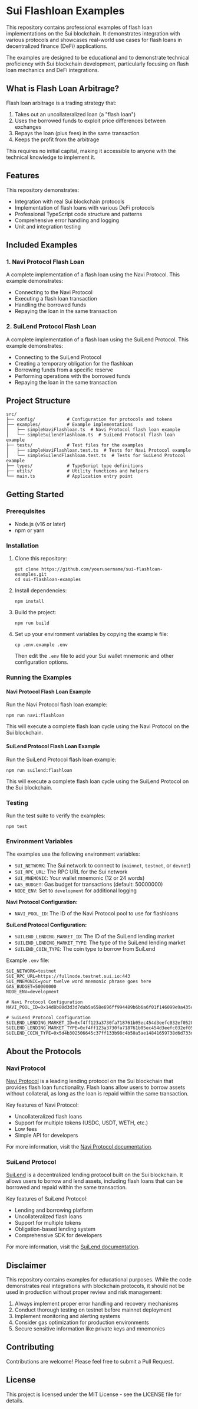 # Sui Flashloan Examples

This repository contains professional examples of flash loan implementations on the Sui blockchain. It demonstrates integration with various protocols and showcases real-world use cases for flash loans in decentralized finance (DeFi) applications.

The examples are designed to be educational and to demonstrate technical proficiency with Sui blockchain development, particularly focusing on flash loan mechanics and DeFi integrations.

## What is Flash Loan Arbitrage?

Flash loan arbitrage is a trading strategy that:

1. Takes out an uncollateralized loan (a "flash loan")
2. Uses the borrowed funds to exploit price differences between exchanges
3. Repays the loan (plus fees) in the same transaction
4. Keeps the profit from the arbitrage

This requires no initial capital, making it accessible to anyone with the technical knowledge to implement it.

## Features

This repository demonstrates:

- Integration with real Sui blockchain protocols
- Implementation of flash loans with various DeFi protocols
- Professional TypeScript code structure and patterns
- Comprehensive error handling and logging
- Unit and integration testing

## Included Examples

### 1. Navi Protocol Flash Loan

A complete implementation of a flash loan using the Navi Protocol. This example demonstrates:

- Connecting to the Navi Protocol
- Executing a flash loan transaction
- Handling the borrowed funds
- Repaying the loan in the same transaction

### 2. SuiLend Protocol Flash Loan

A complete implementation of a flash loan using the SuiLend Protocol. This example demonstrates:

- Connecting to the SuiLend Protocol
- Creating a temporary obligation for the flashloan
- Borrowing funds from a specific reserve
- Performing operations with the borrowed funds
- Repaying the loan in the same transaction

## Project Structure

```
src/
├── config/            # Configuration for protocols and tokens
├── examples/          # Example implementations
│   ├── simpleNaviFlashloan.ts  # Navi Protocol flash loan example
│   └── simpleSuilendFlashloan.ts  # SuiLend Protocol flash loan example
├── tests/             # Test files for the examples
│   ├── simpleNaviFlashloan.test.ts  # Tests for Navi Protocol example
│   └── simpleSuilendFlashloan.test.ts  # Tests for SuiLend Protocol example
├── types/             # TypeScript type definitions
├── utils/             # Utility functions and helpers
└── main.ts            # Application entry point
```

## Getting Started

### Prerequisites

- Node.js (v16 or later)
- npm or yarn

### Installation

1. Clone this repository:
   ```
   git clone https://github.com/yourusername/sui-flashloan-examples.git
   cd sui-flashloan-examples
   ```

2. Install dependencies:
   ```
   npm install
   ```

3. Build the project:
   ```
   npm run build
   ```

4. Set up your environment variables by copying the example file:
   ```
   cp .env.example .env
   ```
   Then edit the `.env` file to add your Sui wallet mnemonic and other configuration options.

### Running the Examples

#### Navi Protocol Flash Loan Example

Run the Navi Protocol flash loan example:

```
npm run navi:flashloan
```

This will execute a complete flash loan cycle using the Navi Protocol on the Sui blockchain.

#### SuiLend Protocol Flash Loan Example

Run the SuiLend Protocol flash loan example:

```
npm run suilend:flashloan
```

This will execute a complete flash loan cycle using the SuiLend Protocol on the Sui blockchain.

### Testing

Run the test suite to verify the examples:

```
npm test
```

### Environment Variables

The examples use the following environment variables:

- `SUI_NETWORK`: The Sui network to connect to (`mainnet`, `testnet`, or `devnet`)
- `SUI_RPC_URL`: The RPC URL for the Sui network
- `SUI_MNEMONIC`: Your wallet mnemonic (12 or 24 words)
- `GAS_BUDGET`: Gas budget for transactions (default: 50000000)
- `NODE_ENV`: Set to `development` for additional logging

**Navi Protocol Configuration:**
- `NAVI_POOL_ID`: The ID of the Navi Protocol pool to use for flashloans

**SuiLend Protocol Configuration:**
- `SUILEND_LENDING_MARKET_ID`: The ID of the SuiLend lending market
- `SUILEND_LENDING_MARKET_TYPE`: The type of the SuiLend lending market
- `SUILEND_COIN_TYPE`: The coin type to borrow from SuiLend

Example `.env` file:
```
SUI_NETWORK=testnet
SUI_RPC_URL=https://fullnode.testnet.sui.io:443
SUI_MNEMONIC=your twelve word mnemonic phrase goes here
GAS_BUDGET=50000000
NODE_ENV=development

# Navi Protocol Configuration
NAVI_POOL_ID=0x14d8b80d3d3d7dab5a658e696ff994489b6b6a6f01f146099e9a435c04794b03

# SuiLend Protocol Configuration
SUILEND_LENDING_MARKET_ID=0xf4ff123a3730fa718761b05ec454d3eefc032ef0528627a0552916194c815904
SUILEND_LENDING_MARKET_TYPE=0xf4ff123a3730fa718761b05ec454d3eefc032ef0528627a0552916194c815904::lending_market::LendingMarket
SUILEND_COIN_TYPE=0x5d4b302506645c37ff133b98c4b50a5ae14841659738d6d733d59d0d217a93bf::coin::COIN
```

## About the Protocols

### Navi Protocol

[Navi Protocol](https://naviprotocol.io/) is a leading lending protocol on the Sui blockchain that provides flash loan functionality. Flash loans allow users to borrow assets without collateral, as long as the loan is repaid within the same transaction.

Key features of Navi Protocol:

- Uncollateralized flash loans
- Support for multiple tokens (USDC, USDT, WETH, etc.)
- Low fees
- Simple API for developers

For more information, visit the [Navi Protocol documentation](https://naviprotocol.gitbook.io/).

### SuiLend Protocol

[SuiLend](https://www.suilend.com/) is a decentralized lending protocol built on the Sui blockchain. It allows users to borrow and lend assets, including flash loans that can be borrowed and repaid within the same transaction.

Key features of SuiLend Protocol:

- Lending and borrowing platform
- Uncollateralized flash loans
- Support for multiple tokens
- Obligation-based lending system
- Comprehensive SDK for developers

For more information, visit the [SuiLend documentation](https://github.com/solendprotocol/suilend).

## Disclaimer

This repository contains examples for educational purposes. While the code demonstrates real integrations with blockchain protocols, it should not be used in production without proper review and risk management:

1. Always implement proper error handling and recovery mechanisms
2. Conduct thorough testing on testnet before mainnet deployment
3. Implement monitoring and alerting systems
4. Consider gas optimization for production environments
5. Secure sensitive information like private keys and mnemonics

## Contributing

Contributions are welcome! Please feel free to submit a Pull Request.

## License

This project is licensed under the MIT License - see the LICENSE file for details.